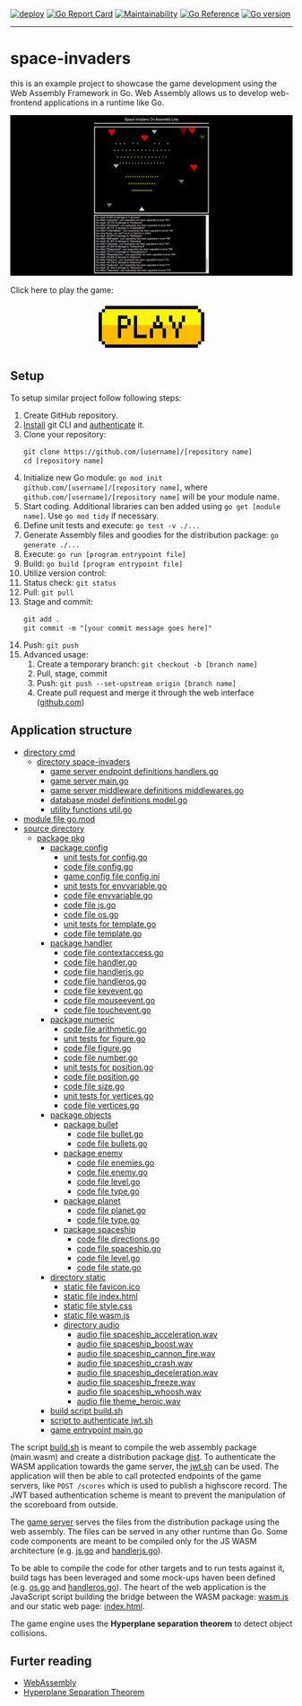 [![deploy](https://github.com/sarumaj/edu-space-invaders/actions/workflows/deploy.yml/badge.svg)](https://github.com/sarumaj/edu-space-invaders/actions/workflows/deploy.yml)
[![Go Report Card](https://goreportcard.com/badge/github.com/sarumaj/edu-space-invaders)](https://goreportcard.com/report/github.com/sarumaj/edu-space-invaders)
[![Maintainability](https://img.shields.io/codeclimate/maintainability-percentage/sarumaj/edu-space-invaders.svg)](https://codeclimate.com/github/sarumaj/edu-space-invaders/maintainability)
[![Go Reference](https://pkg.go.dev/badge/github.com/sarumaj/edu-space-invaders.svg)](https://pkg.go.dev/github.com/sarumaj/edu-space-invaders)
[![Go version](https://img.shields.io/github/go-mod/go-version/sarumaj/edu-space-invaders?logo=go&label=&labelColor=gray)](https://go.dev)

---

# space-invaders

this is an example project to showcase the game development using the Web Assembly Framework in Go.
Web Assembly allows us to develop web-frontend applications in a runtime like Go.

<a href="https://youtu.be/t-5W3WgnDkI">
  <p align="center">
    <img src="assets/screenshot.png" alt="Gameover">
  </p>
</a>

Click here to play the game:

<a href="https://space-invaders.sarumaj.com">
  <p align="center">
    <img src="assets/play.png" alt="https://space-invaders.sarumaj.com" width="200" height="auto">
  </p>
</a>

## Setup

To setup similar project follow following steps:

1. Create GitHub repository.
2. [Install](https://github.com/git-guides/install-git) git CLI and [authenticate](https://docs.github.com/en/authentication/keeping-your-account-and-data-secure/about-authentication-to-github) it.
3. Clone your repository:
   ```
   git clone https://github.com/[username]/[repository name]
   cd [repository name]
   ```
4. Initialize new Go module: `go mod init github.com/[username]/[repository name]`, where `github.com/[username]/[repository name]` will be your module name.
5. Start coding. Additional libraries can ben added using `go get [module name]`. Use `go mod tidy` if necessary.
6. Define unit tests and execute: `go test -v ./...`
7. Generate Assembly files and goodies for the distribution package: `go generate ./...`
8. Execute: `go run [program entrypoint file]`
9. Build: `go build [program entrypoint file]`
10. Utilize version control:
11. Status check: `git status`
12. Pull: `git pull`
13. Stage and commit:
    ```
    git add .
    git commit -m "[your commit message goes here]"
    ```
14. Push: `git push`
15. Advanced usage:
    1. Create a temporary branch: `git checkout -b [branch name]`
    2. Pull, stage, commit
    3. Push: `git push --set-upstream origin [branch name]`
    4. Create pull request and merge it through the web interface ([github.com](github.com))

## Application structure

- [directory cmd](cmd)
  - [directory space-invaders](cmd/space-invaders)
    - [game server endpoint definitions handlers.go](cmd/space-invaders/handlers.go)
    - [game server main.go](cmd/space-invaders/main.go)
    - [game server middleware definitions middlewares.go](cmd/space-invaders/middlewares.go)
    - [database model definitions model.go](cmd/space-invaders/model.go)
    - [utility functions util.go](cmd/space-invaders/util.go)
- [module file go.mod](go.mod)
- [source directory](src)
  - [package pkg](src/pkg)
    - [package config](src/pkg/config)
      - [unit tests for config.go](src/pkg/config/config_test.go)
      - [code file config.go](src/pkg/config/config.go)
      - [game config file config.ini](src/pkg/config/config.ini)
      - [unit tests for envvariable.go](src/pkg/config/envvariable_test.go)
      - [code file envvariable.go](src/pkg/config/envvariable.go)
      - [code file js.go](src/pkg/config/js.go)
      - [code file os.go](src/pkg/config/os.go)
      - [unit tests for template.go](src/pkg/config/template_test.go)
      - [code file template.go](src/pkg/config/template.go)
    - [package handler](src/pkg/handler)
      - [code file contextaccess.go](src/pkg/handler/contextaccess.go)
      - [code file handler.go](src/pkg/handler/handler.go)
      - [code file handlerjs.go](src/pkg/handler/handlerjs.go)
      - [code file handleros.go](src/pkg/handler/handleros.go)
      - [code file keyevent.go](src/pkg/handler/keyevent.go)
      - [code file mouseevent.go](src/pkg/handler/mouseevent.go)
      - [code file touchevent.go](src/pkg/handler/touchevent.go)
    - [package numeric](src/pkg/numeric)
      - [code file arithmetic.go](src/pkg/numeric/arithmetic.go)
      - [unit tests for figure.go](src/pkg/numeric/figure_test.go)
      - [code file figure.go](src/pkg/numeric/figure.go)
      - [code file number.go](src/pkg/numeric/number.go)
      - [unit tests for position.go](src/pkg/numeric/position_test.go)
      - [code file position.go](src/pkg/numeric/position.go)
      - [code file size.go](src/pkg/numeric/size.go)
      - [unit tests for vertices.go](src/pkg/numeric/vertices_test.go)
      - [code file vertices.go](src/pkg/numeric/vertices.go)
    - [package objects](src/pkg/objects)
      - [package bullet](src/pkg/objects/bullet)
        - [code file bullet.go](src/pkg/objects/bullet.go)
        - [code file bullets.go](src/pkg/objects/bullets.go)
      - [package enemy](src/pkg/objects/enemy)
        - [code file enemies.go](src/pkg/objects/enemies.go)
        - [code file enemy.go](src/pkg/objects/enemy.go)
        - [code file level.go](src/pkg/objects/level.go)
        - [code file type.go](src/pkg/objects/type.go)
      - [package planet](src/pkg/objects/planet)
        - [code file planet.go](src/pkg/objects/planet/planet.go)
        - [code file type.go](src/pkg/objects/planet/type.go)
      - [package spaceship](src/pkg/objects/spaceship)
        - [code file directions.go](src/pkg/objects/directions.go)
        - [code file spaceship.go](src/pkg/objects/spaceship.go)
        - [code file level.go](src/pkg/objects/level.go)
        - [code file state.go](src/pkg/objects/state.go)
    - [directory static](src/static)
      - [static file favicon.ico](src/static/favicon.ico)
      - [static file index.html](src/static/index.html)
      - [static file style.css](src/static/style.css)
      - [static file wasm.js](src/static/wasm.js)
      - [directory audio](src/static/audio)
        - [audio file spaceship_acceleration.wav](src/static/audio/spaceship_acceleration.wav)
        - [audio file spaceship_boost.wav](src/static/audio/spaceship_boost.wav)
        - [audio file spaceship_cannon_fire.wav](src/static/audio/spaceship_cannon_fire.wav)
        - [audio file spaceship_crash.wav](src/static/audio/spaceship_crash.wav)
        - [audio file spaceship_deceleration.wav](src/static/audio/spaceship_deceleration.wav)
        - [audio file spaceship_freeze.wav](src/static/audio/spaceship_freeze.wav)
        - [audio file spaceship_whoosh.wav](src/static/audio/spaceship_whoosh.wav)
        - [audio file theme_heroic.wav](src/static/audio/theme_heroic.wav)
    - [build script build.sh](src/build.sh)
    - [script to authenticate jwt.sh](src/jwt.sh)
    - [game entrypoint main.go](src/main.go)

The script [build.sh](src/build.sh) is meant to compile the web assembly package (main.wasm) and create a distribution package [dist](dist).
To authenticate the WASM application towards the game server, the [jwt.sh](src/jwt.sh) can be used. The application will then be able to call protected endpoints of the game servers, like `POST /scores` which is used to publish a highscore record. The JWT based authentication scheme is meant to prevent the manipulation of the scoreboard from outside.

The [game server](cmd/space-invaders/main.go) serves the files from the distribution package using the web assembly. The files can be served in any other runtime than Go.
Some code components are meant to be compiled only for the JS WASM architecture (e.g. [js.go](src/pkg/config/js.go) and [handlerjs.go](src/pkg/handler/handlerjs.go)).

To be able to compile the code for other targets and to run tests against it, build tags has been leveraged and some mock-ups haven been defined (e.g. [os.go](src/pkg/config/os.go) and [handleros.go](src/pkg/handler/handleros.go)). The heart of the web application is the JavaScript script building the bridge between the WASM package: [wasm.js](src/static/wasm.js) and our static web page: [index.html](src/static/index.html).

The game engine uses the **Hyperplane separation theorem** to detect object collisions.

## Furter reading

- [WebAssembly](https://go.dev/wiki/WebAssembly)
- [Hyperplane Separation Theorem](https://en.wikipedia.org/wiki/Hyperplane_separation_theorem)

